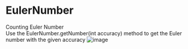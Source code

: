 # EulerNumber
Counting Euler Number \
Use the EulerNumber.getNumber(int accuracy) method to get the Euler number with the given accuracy
![image](https://user-images.githubusercontent.com/68866537/206084761-4db171a7-53c4-440c-84a7-c6287cd1da94.png)
